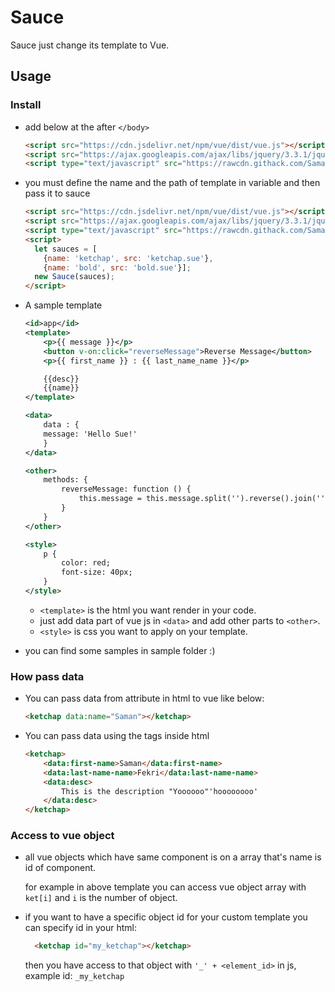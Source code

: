 # Sauce
Sauce just change its template to Vue.

## Usage

### Install
* add below at the after `</body>`
  ```HTML
  <script src="https://cdn.jsdelivr.net/npm/vue/dist/vue.js"></script>
  <script src="https://ajax.googleapis.com/ajax/libs/jquery/3.3.1/jquery.min.js"></script>
  <script type="text/javascript" src="https://rawcdn.githack.com/SamanFekri/Sauce/master/lib/sauce.js"></script>
  ```
* you must define the name and the path of template in variable and then pass it to sauce
  ```HTML
  <script src="https://cdn.jsdelivr.net/npm/vue/dist/vue.js"></script>
  <script src="https://ajax.googleapis.com/ajax/libs/jquery/3.3.1/jquery.min.js"></script>
  <script type="text/javascript" src="https://rawcdn.githack.com/SamanFekri/Sauce/master/lib/sauce.js"></script>
  <script>
    let sauces = [
      {name: 'ketchap', src: 'ketchap.sue'},
      {name: 'bold', src: 'bold.sue'}];
    new Sauce(sauces);
  </script>
  ```
* A sample template
  ```xml
  <id>app</id>
  <template>
      <p>{{ message }}</p>
      <button v-on:click="reverseMessage">Reverse Message</button>
      <p>{{ first_name }} : {{ last_name_name }}</p>
  
      {{desc}}
      {{name}}
  </template>
  
  <data>
      data : {
      message: 'Hello Sue!'
      }
  </data>
  
  <other>
      methods: {
          reverseMessage: function () {
              this.message = this.message.split('').reverse().join('')
          }
      }
  </other>
  
  <style>
      p {
          color: red;
          font-size: 40px;
      }
  </style>
  ```
 
  - `<template>` is the html you want render in your code.
  - just add data part of vue js in `<data>` and add other parts to `<other>`.
  - `<style>` is css you want to apply on your template.
  
* you can find some samples in sample folder :)

### How pass data

* You can pass data from attribute in html to vue like below:

  ```HTML
  <ketchap data:name="Saman"></ketchap>

  ```

* You can pass data using the tags inside html

  ```HTML
  <ketchap>
      <data:first-name>Saman</data:first-name>
      <data:last-name-name>Fekri</data:last-name-name>
      <data:desc>
          This is the description "Yoooooo"'hoooooooo'
      </data:desc>
  </ketchap>

  ```

### Access to vue object

* all vue objects which have same component is on a array that's name is id of component.

    for example in above template you can access vue object array with `ket[i]` and `i` is the number of object.
    
    
* if you want to have a specific object id for your custom template you can specify id in your html:

    ```HTML
      <ketchap id="my_ketchap"></ketchap>
    ```
    
    then you have access to that object with `'_' + <element_id>` in js, example id: `_my_ketchap`